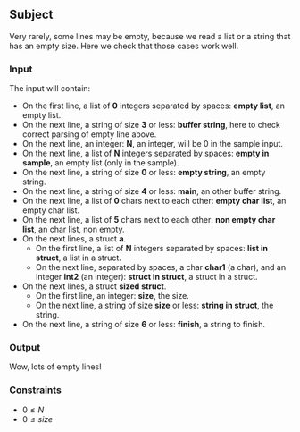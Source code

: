 ## Subject

Very rarely, some lines may be empty, because we read a list or a string that
has an empty size. Here we check that those cases work well.

### Input

The input will contain:

- On the first line, a list of **0** integers separated by spaces: **empty
  list**, an empty list.
- On the next line, a string of size **3** or less: **buffer string**, here to
  check correct parsing of empty line above.
- On the next line, an integer: **N**, an integer, will be 0 in the sample
  input.
- On the next line, a list of **N** integers separated by spaces: **empty in
  sample**, an empty list (only in the sample).
- On the next line, a string of size **0** or less: **empty string**, an empty
  string.
- On the next line, a string of size **4** or less: **main**, an other buffer
  string.
- On the next line, a list of **0** chars next to each other: **empty char
  list**, an empty char list.
- On the next line, a list of **5** chars next to each other: **non empty char
  list**, an char list, non empty.
- On the next lines, a struct **a**.
    - On the first line, a list of **N** integers separated by spaces: **list
      in struct**, a list in a struct.
    - On the next line, separated by spaces, a char **char1** (a char), and an
      integer **int2** (an integer): **struct in struct**, a struct in a
      struct.
- On the next lines, a struct **sized struct**.
    - On the first line, an integer: **size**, the size.
    - On the next line, a string of size **size** or less: **string in
      struct**, the string.
- On the next line, a string of size **6** or less: **finish**, a string to
  finish.

### Output

Wow, lots of empty lines!

### Constraints

- $0 \le N$
- $0 \le size$
